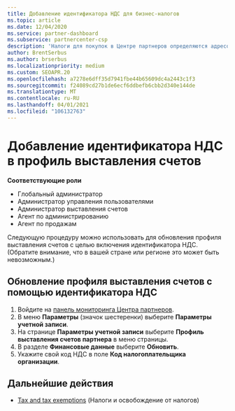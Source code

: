 ```yaml
---
title: Добавление идентификатора НДС для бизнес-налогов
ms.topic: article
ms.date: 12/04/2020
ms.service: partner-dashboard
ms.subservice: partnercenter-csp
description: 'Налоги для покупок в Центре партнеров определяются адресом вашей организации. Компании в некоторых странах могут указывать свой номер плательщика НДС или местный эквивалент:'
author: BrentSerbus
ms.author: brserbus
ms.localizationpriority: medium
ms.custom: SEOAPR.20
ms.openlocfilehash: a7278e6dff35d7941fbe44b65609dc4a2443c1f3
ms.sourcegitcommit: f24089cd27b1de6ecf6ddbefb6cbb2d340e144de
ms.translationtype: MT
ms.contentlocale: ru-RU
ms.lasthandoff: 04/01/2021
ms.locfileid: "106132763"
---
```

# <a name="add-a-vat-id-to-your-billing-profile"></a>Добавление идентификатора НДС в профиль выставления счетов

**Соответствующие роли**

- Глобальный администратор
- Администратор управления пользователями
- Администратор выставления счетов
- Агент по администрированию
- Агент по продажам

Следующую процедуру можно использовать для обновления профиля выставления счетов с целью включения идентификатора НДС. (Обратите внимание, что в вашей стране или регионе это может быть невозможным.)

## <a name="update-your-billing-profile-with-your-vat-id"></a>Обновление профиля выставления счетов с помощью идентификатора НДС

1. Войдите на [панель мониторинга Центра партнеров](https://partner.microsoft.com/dashboard/).
2. В меню **Параметры** (значок шестеренки) выберите **Параметры учетной записи**.
3. На странице **Параметры учетной записи** выберите **Профиль выставления счетов партнера** в меню страницы.
4. В разделе **Финансовые данные** выберите **Обновить**.
5. Укажите свой код НДС в поле **Код налогоплательщика организации**.

## <a name="next-steps"></a>Дальнейшие действия

- [Tax and tax exemptions](tax-and-tax-exemptions.md) (Налоги и освобождение от налогов)
